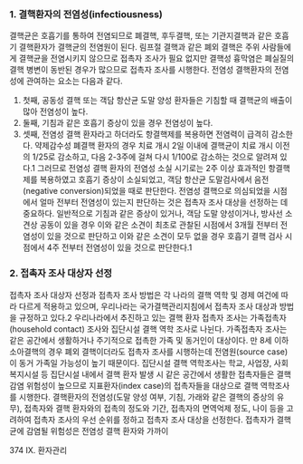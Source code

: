 ### 1. 결핵환자의 전염성(infectiousness)
결핵균은 호흡기를 통하여 전염되므로 폐결핵, 후두결핵, 또는 기관지결핵과 같은 호흡기 결핵환자가 결핵균의 전염원이 된다. 림프절 결핵과 같은 폐외 결핵은 주위 사람들에게 결핵균을 전염시키지 않으므로 접촉자 조사가 필요 없지만 결핵성 흉막염은 폐실질의 결핵 병변이 동반된 경우가 많으므로 접촉자 조사를 시행한다.
전염성 결핵환자의 전염성에 관여하는 요소는 다음과 같다.
1. 첫째, 공동성 결핵 또는 객담 항산균 도말 양성 환자들은 기침할 때 결핵균의 배출이 많아 전염성이 높다.
2. 둘째, 기침과 같은 호흡기 증상이 있을 경우 전염성이 높다.
3. 셋째, 전염성 결핵 환자라고 하더라도 항결핵제를 복용하면 전염력이 급격히 감소한다. 약제감수성 폐결핵 환자의 경우 치료 개시 2일 이내에 결핵균이 치료 개시 이전의 1/25로 감소하고, 다음 2-3주에 걸쳐 다시 1/100로 감소하는 것으로 알려져 있다.1 그러므로 전염성 결핵 환자의 전염성 소실 시기로는 2주 이상 효과적인 항결핵제를 복용하였고 호흡기 증상이 소실되었고, 객담 항산균 도말검사에서 음전(negative conversion)되었을 때로 판단한다. 전염성 결핵으로 의심되었을 시점에서 얼마 전부터 전염성이 있는지 판단하는 것은 접촉자 조사 대상을 선정하는 데 중요하다. 일반적으로 기침과 같은 증상이 있거나, 객담 도말 양성이거나, 방사선 소견상 공동이 있을 경우 이와 같은 소견이 최초로 관찰된 시점에서 3개월 전부터 전염성이 있을 것으로 판단하고 이와 같은 소견이 모두 없을 경우 호흡기 결핵 검사 시점에서 4주 전부터 전염성이 있을 것으로 판단한다.1

### 2. 접촉자 조사 대상자 선정

접촉자 조사 대상자 선정과 접촉자 조사 방법은 각 나라의 결핵 역학 및 경제 여건에 따라 다르게 적용하고 있으며, 우리나라는 국가결핵관리지침에서 접촉자 조사 대상과 방법을 규정하고 있다.2 우리나라에서 추진하고 있는 결핵 환자 접촉자 조사는 가족접촉자(household contact) 조사와 집단시설 결핵 역학 조사로 나뉜다. 가족접촉자 조사는 같은 공간에서 생활하거나 주기적으로 접촉한 가족 및 동거인이 대상이다. 만 8세 이하 소아결핵의 경우 폐외 결핵이더라도 접촉자 조사를 시행하는데 전염원(source case)이 동거 가족일 가능성이 높기 때문이다.
집단시설 결핵 역학조사는 학교, 사업장, 사회복지시설 등 집단시설 내에서 결핵 환자 발생 시 같은 공간에서 생활한 접촉자들은 결핵 감염 위험성이 높으므로 지표환자(index case)의 접촉자들을 대상으로 결핵 역학조사를 시행한다. 결핵환자의 전염성(도말 양성 여부, 기침, 가래와 같은 결핵의 증상의 유무), 접촉자와 결핵 환자와의 접촉의 정도와 기간, 접촉자의 면역억제 정도, 나이 등을 고려하여 접촉자 조사의 우선 순위를 정하고 접촉자 조사 대상을 선정한다. 접촉자가 결핵균에 감염될 위험성은 전염성 결핵 환자와 가까이

<PAGE>374 IX. 환자관리